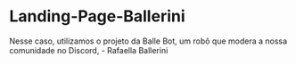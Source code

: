# Landing-Page-Ballerini
Nesse caso, utilizamos o projeto da Balle Bot, um robô que modera a nossa comunidade no Discord, - Rafaella Ballerini
